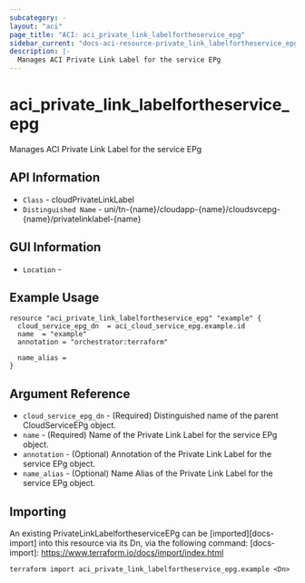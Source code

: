 ```yaml
---
subcategory: -
layout: "aci"
page_title: "ACI: aci_private_link_labelfortheservice_epg"
sidebar_current: "docs-aci-resource-private_link_labelfortheservice_epg"
description: |-
  Manages ACI Private Link Label for the service EPg
---
```


# aci_private_link_labelfortheservice_epg #

Manages ACI Private Link Label for the service EPg

## API Information ##

* `Class` - cloudPrivateLinkLabel
* `Distinguished Name` - uni/tn-{name}/cloudapp-{name}/cloudsvcepg-{name}/privatelinklabel-{name}

## GUI Information ##

* `Location` - 


## Example Usage ##

```hcl
resource "aci_private_link_labelfortheservice_epg" "example" {
  cloud_service_epg_dn  = aci_cloud_service_epg.example.id
  name  = "example"
  annotation = "orchestrator:terraform"

  name_alias = 
}
```

## Argument Reference ##

* `cloud_service_epg_dn` - (Required) Distinguished name of the parent CloudServiceEPg object.
* `name` - (Required) Name of the Private Link Label for the service EPg object.
* `annotation` - (Optional) Annotation of the Private Link Label for the service EPg object.
* `name_alias` - (Optional) Name Alias of the Private Link Label for the service EPg object.



## Importing ##

An existing PrivateLinkLabelfortheserviceEPg can be [imported][docs-import] into this resource via its Dn, via the following command:
[docs-import]: https://www.terraform.io/docs/import/index.html


```
terraform import aci_private_link_labelfortheservice_epg.example <Dn>
```